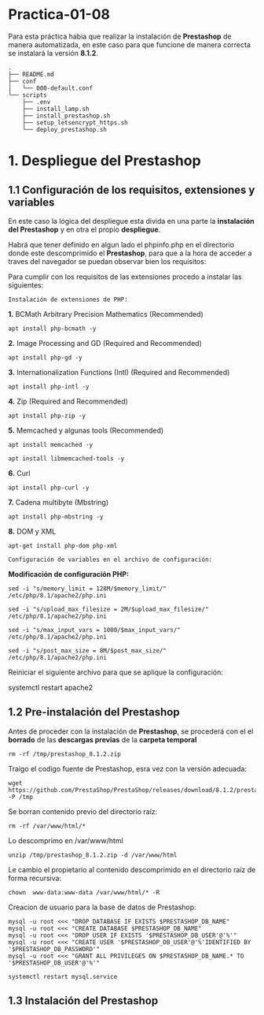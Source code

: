 # Practica-01-08
Para esta práctica habia que realizar la instalación de **Prestashop** de manera automatizada, en este caso para que funcione de manera correcta se instalará la versión **8.1.2**.


````
.
├── README.md
├── conf
│   └── 000-default.conf
└── scripts
    ├── .env
    ├── install_lamp.sh
    ├── install_prestashop.sh
    ├── setup_letsencrypt_https.sh
    └── deploy_prestashop.sh
````
# 1. Despliegue del Prestashop

## 1.1 Configuración de los requisitos, extensiones y variables

En este caso la lógica del despliegue esta divida en una parte la **instalación del Prestashop** y en otra el propio **despliegue**.

Habrá que tener definido en algun lado el phpinfo.php en el directorio donde este descomprimido el **Prestashop**, para que a la hora de acceder a traves del navegador se puedan observar bien los requisitos:


Para cumplir con los requisitos de las extensiones procedo a instalar las siguientes:

`Instalación de extensiones de PHP:`

**1.** BCMath Arbitrary Precision Mathematics (Recommended)

````
apt install php-bcmath -y 
````
**2.** Image Processing and GD (Required and Recommended)

````
apt install php-gd -y 
````
**3.** Internationalization Functions (Intl) (Required and Recommended)

````
apt install php-intl -y 
````
**4.** Zip (Required and Recommended)

````
apt install php-zip -y
````
**5.** Memcached y algunas tools (Recommended)

````
apt install memcached -y
````
````
apt install libmemcached-tools -y
````
**6.** Curl
````
apt install php-curl -y
````
**7.** Cadena multibyte (Mbstring)
````
apt install php-mbstring -y
````
**8.** DOM y XML
````
apt-get install php-dom php-xml
````
`Configuración de variables en el archivo de configuración:`

**Modificación de configuración PHP:**
````
sed -i "s/memory_limit = 128M/$memory_limit/" /etc/php/8.1/apache2/php.ini
````
````
sed -i "s/upload_max_filesize = 2M/$upload_max_filesize/" /etc/php/8.1/apache2/php.ini
````
````
sed -i "s/max_input_vars = 1000/$max_input_vars/" /etc/php/8.1/apache2/php.ini
````
````
sed -i "s/post_max_size = 8M/$post_max_size/" /etc/php/8.1/apache2/php.ini
````

Reiniciar el siguiente archivo para que se aplique la configuración:

systemctl restart apache2

## 1.2 Pre-instalación del Prestashop

Antes de proceder con la instalación de **Prestashop**, se procederá con el el **borrado** de las **descargas previas** de la **carpeta temporal**

````
rm -rf /tmp/prestashop_8.1.2.zip
````

Traigo el codigo fuente de Prestashop, esra vez con la versión adecuada:

````
wget https://github.com/PrestaShop/PrestaShop/releases/download/8.1.2/prestashop_8.1.2.zip -P /tmp
````
Se borran contenido previo del directorio raíz:

````
rm -rf /var/www/html/*
````
Lo descomprimo en /var/www/html

````
unzip /tmp/prestashop_8.1.2.zip -d /var/www/html
````
Le cambio el propietario al contenido descomprimido en el directorio raíz de forma recursiva:

````
chown  www-data:www-data /var/www/html/* -R
````
Creacion de usuario para la base de datos de Prestashop:
````
mysql -u root <<< "DROP DATABASE IF EXISTS $PRESTASHOP_DB_NAME"
mysql -u root <<< "CREATE DATABASE $PRESTASHOP_DB_NAME"
mysql -u root <<< "DROP USER IF EXISTS '$PRESTASHOP_DB_USER'@'%'"
mysql -u root <<< "CREATE USER '$PRESTASHOP_DB_USER'@'%'IDENTIFIED BY '$PRESTASHOP_DB_PASSWORD'"
mysql -u root <<< "GRANT ALL PRIVILEGES ON $PRESTASHOP_DB_NAME.* TO '$PRESTASHOP_DB_USER'@'%'"
````
````
systemctl restart mysql.service
````
## 1.3 Instalación del Prestashop



